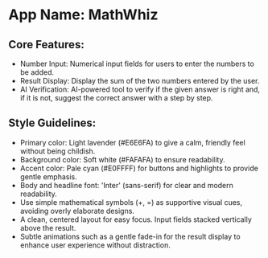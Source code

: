 # **App Name**: MathWhiz

## Core Features:

- Number Input: Numerical input fields for users to enter the numbers to be added.
- Result Display: Display the sum of the two numbers entered by the user.
- AI Verification: AI-powered tool to verify if the given answer is right and, if it is not, suggest the correct answer with a step by step.

## Style Guidelines:

- Primary color: Light lavender (#E6E6FA) to give a calm, friendly feel without being childish.
- Background color: Soft white (#FAFAFA) to ensure readability.
- Accent color: Pale cyan (#E0FFFF) for buttons and highlights to provide gentle emphasis.
- Body and headline font: 'Inter' (sans-serif) for clear and modern readability.
- Use simple mathematical symbols (+, =) as supportive visual cues, avoiding overly elaborate designs.
- A clean, centered layout for easy focus. Input fields stacked vertically above the result.
- Subtle animations such as a gentle fade-in for the result display to enhance user experience without distraction.